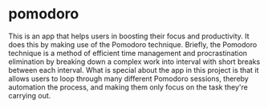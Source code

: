 # pomodoro

This is an app that helps users in boosting their focus and productivity. It does this by making use of the Pomodoro technique. Briefly, the Pomodoro technique is a method of efficient time management and procrastination elimination by breaking down a complex work into interval with short breaks between each interval. What is special about the app in this project is that it allows users to loop through many different Pomodoro sessions, thereby automation the process, and making them only focus on the task they're carrying out. 
